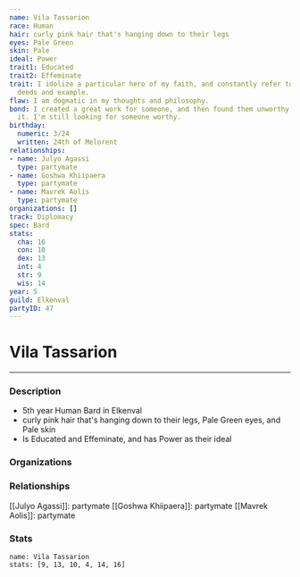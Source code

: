 ```yaml
---
name: Vila Tassarion
race: Human
hair: curly pink hair that's hanging down to their legs
eyes: Pale Green
skin: Pale
ideal: Power
trait1: Educated
trait2: Effeminate
trait: I idolize a particular hero of my faith, and constantly refer to that person's
  deeds and example.
flaw: I am dogmatic in my thoughts and philosophy.
bond: I created a great work for someone, and then found them unworthy to receive
  it. I'm still looking for someone worthy.
birthday:
  numeric: 3/24
  written: 24th of Melorent
relationships:
- name: Julyo Agassi
  type: partymate
- name: Goshwa Khiipaera
  type: partymate
- name: Mavrek Aolis
  type: partymate
organizations: []
track: Diplomacy
spec: Bard
stats:
  cha: 16
  con: 10
  dex: 13
  int: 4
  str: 9
  wis: 14
year: 5
guild: Elkenval
partyID: 47
---
```

# Vila Tassarion
---
### Description
- 5th year Human Bard in Elkenval
- curly pink hair that's hanging down to their legs, Pale Green eyes, and Pale skin
- Is Educated and Effeminate, and has Power as their ideal

### Organizations
### Relationships
[[Julyo Agassi]]: partymate
[[Goshwa Khiipaera]]: partymate
[[Mavrek Aolis]]: partymate
### Stats
```statblock
name: Vila Tassarion
stats: [9, 13, 10, 4, 14, 16]
```